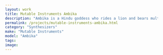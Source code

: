 ```yaml
---
layout: work
title: Mutable Instruments Ambika
description: "Ambika is a Hindu goddess who rides a lion and bears multiple weapons, but in the physical world the Mutable Instruments Ambika is a 6 voice DIY polyphonic synthesizer capable of bearing multiple filter types."
permalink: /projects/mutable-instruments-ambika.html
category: "Synthesizers"
make: "Mutable Instruments"
model: "Ambika"
tags:
image: 
---
```

